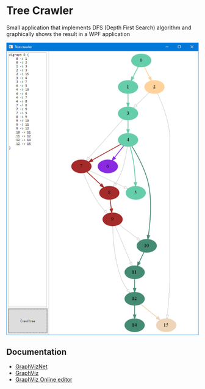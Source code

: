 # Tree Crawler

Small application that implements DFS (Depth First Search) algorithm and graphically shows the result in a WPF application

![alt text](image.png)

## Documentation

* [GraphVizNet](https://github.com/valentiniliescu/GraphVizNet)
* [GraphViz](https://graphviz.org/)
* [GraphViz Online editor](https://dreampuf.github.io/GraphvizOnline)